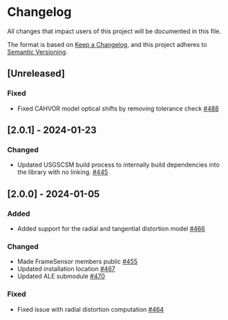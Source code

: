 # Changelog

All changes that impact users of this project will be documented in this file.

The format is based on [Keep a Changelog](https://keepachangelog.com/en/1.0.0/),
and this project adheres to [Semantic Versioning](https://semver.org/spec/v2.0.0.html).

<!---
This document is intended for users of the applications and API. Changes to things
like tests should not be noted in this document.

When updating this file for a PR, add an entry for your change under Unreleased
and one of the following headings:
 - Added - for new features.
 - Changed - for changes in existing functionality.
 - Deprecated - for soon-to-be removed features.
 - Removed - for now removed features.
 - Fixed - for any bug fixes.
 - Security - in case of vulnerabilities.

If the heading does not yet exist under Unreleased, then add it as a 3rd heading,
with three #.


When preparing for a public release candidate add a new 2nd heading, with two #, under
Unreleased with the version number and the release date, in year-month-day
format. Then, add a link for the new version at the bottom of this document and
update the Unreleased link so that it compares against the latest release tag.


When preparing for a bug fix release create a new 2nd heading above the Fixed
heading to indicate that only the bug fixes and security fixes are in the bug fix
release.
-->

## [Unreleased]

### Fixed
- Fixed CAHVOR model optical shifts by removing tolerance check [#488](https://github.com/DOI-USGS/usgscsm/issues/488)

## [2.0.1] - 2024-01-23

### Changed
- Updated USGSCSM build process to internally build dependencies into the library with no linking. [#445](https://github.com/DOI-USGS/usgscsm/pull/445)

## [2.0.0] - 2024-01-05

### Added
- Added support for the radial and tangential distortion model [#466](https://github.com/DOI-USGS/usgscsm/pull/466)

### Changed
- Made FrameSensor members public [#455](https://github.com/DOI-USGS/usgscsm/pull/455)
- Updated installation location [#467](https://github.com/DOI-USGS/usgscsm/pull/467) 
- Updated ALE submodule [#470](https://github.com/DOI-USGS/usgscsm/pull/470)

### Fixed
- Fixed issue with radial distortion computation [#464](https://github.com/DOI-USGS/usgscsm/pull/464)
